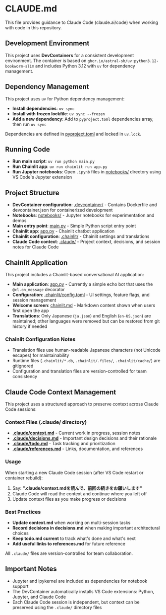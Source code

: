 # CLAUDE.md

This file provides guidance to Claude Code (claude.ai/code) when working with code in this repository.

## Development Environment

This project uses **DevContainers** for a consistent development environment. The container is based on `ghcr.io/astral-sh/uv:python3.12-bookworm-slim` and includes Python 3.12 with `uv` for dependency management.

## Dependency Management

This project uses `uv` for Python dependency management:

- **Install dependencies**: `uv sync`
- **Install with frozen lockfile**: `uv sync --frozen`
- **Add a new dependency**: Add to `pyproject.toml` dependencies array, then run `uv sync`

Dependencies are defined in [pyproject.toml](pyproject.toml) and locked in `uv.lock`.

## Running Code

- **Run main script**: `uv run python main.py`
- **Run Chainlit app**: `uv run chainlit run app.py`
- **Run Jupyter notebooks**: Open `.ipynb` files in [notebooks/](notebooks/) directory using VS Code's Jupyter extension

## Project Structure

- **DevContainer configuration**: [.devcontainer/](.devcontainer/) - Contains Dockerfile and devcontainer.json for containerized development
- **Notebooks**: [notebooks/](notebooks/) - Jupyter notebooks for experimentation and demos
- **Main entry point**: [main.py](main.py) - Simple Python script entry point
- **Chainlit app**: [app.py](app.py) - Chainlit chatbot application
- **Chainlit configuration**: [.chainlit/](.chainlit/) - Chainlit settings and translations
- **Claude Code context**: [.claude/](.claude/) - Project context, decisions, and session notes for Claude Code

## Chainlit Application

This project includes a Chainlit-based conversational AI application:

- **Main application**: [app.py](app.py) - Currently a simple echo bot that uses the `@cl.on_message` decorator
- **Configuration**: [.chainlit/config.toml](.chainlit/config.toml) - UI settings, feature flags, and session management
- **Welcome screen**: [chainlit.md](chainlit.md) - Markdown content shown when users first open the app
- **Translations**: Only Japanese (`ja.json`) and English (`en-US.json`) are maintained; other languages were removed but can be restored from git history if needed

### Chainlit Configuration Notes

- Translation files use human-readable Japanese characters (not Unicode escapes) for maintainability
- Runtime files (`.chainlit/*.db`, `.chainlit/.files/`, `.chainlit/cache/`) are gitignored
- Configuration and translation files are version-controlled for team consistency

## Claude Code Context Management

This project uses a structured approach to preserve context across Claude Code sessions:

### Context Files (.claude/ directory)

- **[.claude/context.md](.claude/context.md)** - Current work in progress, session notes
- **[.claude/decisions.md](.claude/decisions.md)** - Important design decisions and their rationale
- **[.claude/todo.md](.claude/todo.md)** - Task tracking and prioritization
- **[.claude/references.md](.claude/references.md)** - Links, documentation, and references

### Usage

When starting a new Claude Code session (after VS Code restart or container rebuild):

1. Say: **".claude/context.mdを読んで、前回の続きをお願いします"**
2. Claude Code will read the context and continue where you left off
3. Update context files as you make progress or decisions

### Best Practices

- **Update context.md** when working on multi-session tasks
- **Record decisions in decisions.md** when making important architectural choices
- **Keep todo.md current** to track what's done and what's next
- **Add useful links to references.md** for future reference

All `.claude/` files are version-controlled for team collaboration.

## Important Notes

- Jupyter and ipykernel are included as dependencies for notebook support
- The DevContainer automatically installs VS Code extensions: Python, Jupyter, and Claude Code
- Each Claude Code session is independent, but context can be preserved using the `.claude/` directory files
